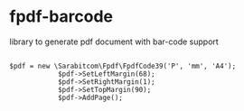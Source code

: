 # fpdf-barcode
library to generate pdf document with bar-code support

<code>
$pdf = new \Sarabitcom\Fpdf\FpdfCode39('P', 'mm', 'A4');
            $pdf->SetLeftMargin(68);
            $pdf->SetRightMargin(1);
            $pdf->SetTopMargin(90);
            $pdf->AddPage();
</code>
